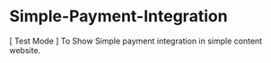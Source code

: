 # Simple-Payment-Integration
[ Test Mode ]  To Show Simple payment integration in simple content website.

